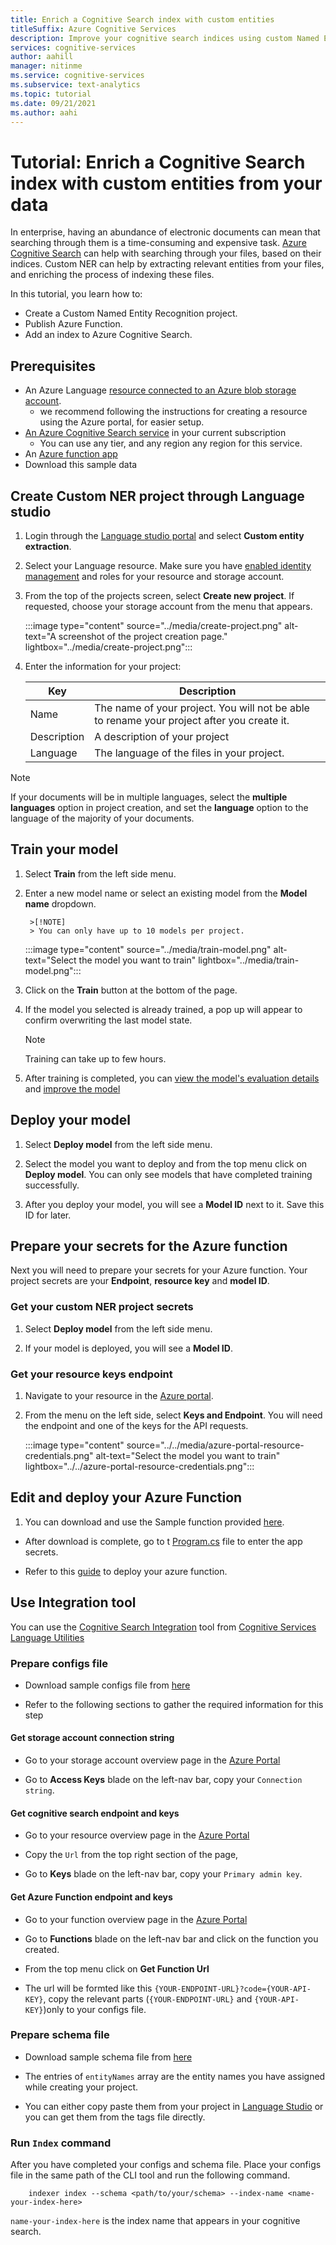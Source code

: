 ```yaml
---
title: Enrich a Cognitive Search index with custom entities
titleSuffix: Azure Cognitive Services
description: Improve your cognitive search indices using custom Named Entity Recognition (NER)
services: cognitive-services
author: aahill
manager: nitinme
ms.service: cognitive-services
ms.subservice: text-analytics
ms.topic: tutorial
ms.date: 09/21/2021
ms.author: aahi
---
```


# Tutorial: Enrich a Cognitive Search index with custom entities from your data

In enterprise, having an abundance of electronic documents can mean that searching through them is a time-consuming and expensive task. [Azure Cognitive Search](/azure/search/search-create-service-portal) can help with searching through your files, based on their indices. Custom NER can help by extracting relevant entities from your files, and enriching the process of indexing these files.

In this tutorial, you learn how to:

* Create a Custom Named Entity Recognition project.
* Publish Azure Function.
* Add an index to Azure Cognitive Search.

## Prerequisites

* An Azure Language [resource connected to an Azure blob storage account](../custom-classification/how-to/use-azure-resources.md).
    * we recommend following the instructions for creating a resource using the Azure portal, for easier setup. 
* [An Azure Cognitive Search service](/azure/search/search-create-service-portal) in your current subscription
    * You can use any tier, and any region any region for this service.
* An [Azure function app](/azure/azure-functions/functions-create-function-app-portal)
* Download this sample data

## Create Custom NER project through Language studio

1. Login through the [Language studio portal](https://language.azure.com/) and select **Custom entity extraction**.

2. Select your Language resource. Make sure you have [enabled identity management](../custom-classification/how-to/use-azure-resources.md#identity-management-for-your-language-services-resource) and roles for your resource and storage account.

3. From the top of the projects screen, select **Create new project**. If requested, choose your storage account from the menu that appears.

    :::image type="content" source="../media/create-project.png" alt-text="A screenshot of the project creation page." lightbox="../media/create-project.png":::

4. Enter the information for your project:

    | Key | Description |
    | -- | -- |
    | Name | The name of your project. You will not be able to rename your project after you create it. |
    | Description | A description of your project |
    | Language | The language of the files in your project.|

> [!NOTE]
> If your documents will be in multiple languages, select the **multiple languages** option in project creation, and set the **language** option to the language of the majority of your documents.

## Train your model

1. Select **Train** from the left side menu.
2. Enter a new model name or select an existing model from the **Model name** dropdown.

        >[!NOTE]
        > You can only have up to 10 models per project.
   
    :::image type="content" source="../media/train-model.png" alt-text="Select the model you want to train" lightbox="../media/train-model.png":::
     
3. Click on the **Train** button at the bottom of the page.

4. If the model you selected is already trained, a pop up will appear to confirm overwriting the last model state.

    >[!NOTE]
    > Training can take up to few hours.
    
5. After training is completed, you can [view the model's evaluation details](how-to/view-model-evaluation.md) and [improve the model](how-to/improve-model.md)

## Deploy your model

1. Select **Deploy model** from the left side menu.

2. Select the model you want to deploy and from the top menu click on **Deploy model**. You can only see models that have completed training successfully.

3. After you deploy your model, you will see a **Model ID** next to it. Save this ID for later.

## Prepare your secrets for the Azure function

Next you will need to prepare your secrets for your Azure function. Your project secrets are your **Endpoint**, **resource key** and **model ID**.

### Get your custom NER project secrets

1. Select **Deploy model** from the left side menu.

2. If your model is deployed, you will see a **Model ID**.

### Get your resource keys endpoint

1. Navigate to your resource in the [Azure portal](https://ms.portal.azure.com/#home).

2. From the menu on the left side, select **Keys and Endpoint**. You will need the endpoint and one of the keys for the API requests.

    :::image type="content" source="../../media/azure-portal-resource-credentials.png" alt-text="Select the model you want to train" lightbox="../../azure-portal-resource-credentials.png":::
   
## Edit and deploy your Azure Function

1. You can download and use the Sample function provided [here]().

* After download is complete, go to t [Program.cs]() file to enter the app secrets.

* Refer to this [guide](https://docs.microsoft.com/azure/azure-functions/functions-develop-vs?tabs=in-process#publish-to-azure) to deploy your azure function.

## Use Integration tool

You can use the [Cognitive Search Integration](https://aka.ms/ct-cognitive-search-integration-tool) tool from [Cognitive Services Language Utilities](https://aka.ms/CognitiveServicesLanguageUtilities)

### Prepare configs file

* Download sample configs file from [here](https://aka.ms/CognitiveSearchIntegrationToolAssets)

* Refer to the following sections to gather the required information for this step

#### Get storage account connection string

* Go to your storage account overview page in the [Azure Portal](https://ms.portal.azure.com/#home)

* Go to **Access Keys** blade on the left-nav bar, copy your `Connection string`.

#### Get cognitive search endpoint and keys

* Go to your resource overview page in the [Azure Portal](https://ms.portal.azure.com/#home)

* Copy the `Url` from the top right section of the page,

* Go to **Keys** blade on the left-nav bar, copy your `Primary admin key`.

#### Get Azure Function endpoint and keys

* Go to your function overview page in the [Azure Portal](https://ms.portal.azure.com/#home)

* Go to **Functions** blade on the left-nav bar and click on the function you created.

* From the top menu click on **Get Function Url**

* The url will be formted like this `{YOUR-ENDPOINT-URL}?code={YOUR-API-KEY}`, copy the relevant parts (`{YOUR-ENDPOINT-URL}` and `{YOUR-API-KEY}`)only to your configs file.

### Prepare schema file

* Download sample schema file from [here](https://aka.ms/CognitiveSearchIntegrationToolAssets)

* The entries of `entityNames` array are the entity names you have assigned while creating your project.

* You can either copy paste them from your project in [Language Studio](https://language.azure.com/customText/projects/extraction) or you can get them from the tags file directly.

### Run `Index` command

After you have completed your configs and schema file. Place your configs file in the same path of the CLI tool and run the following command.

```cli
    indexer index --schema <path/to/your/schema> --index-name <name-your-index-here>
```

`name-your-index-here` is the index name that appears in your cognitive search.
